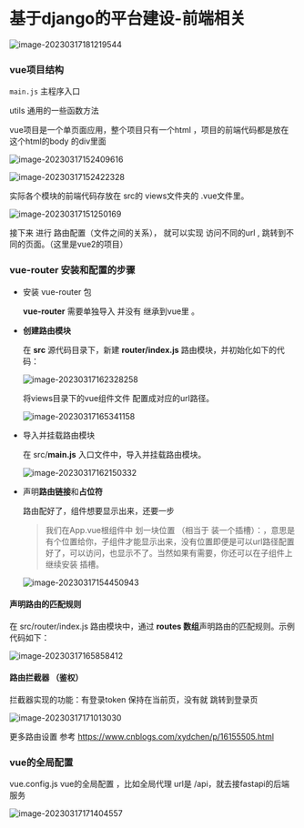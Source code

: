 # 基于django的平台建设-前端相关

![image-20230317181219544](http://biji.51automate.cn/blogs/img/image-20230317181219544.png)

### vue项目结构

`main.js` 主程序入口 

utils 通用的一些函数方法 



vue项目是一个单页面应用，整个项目只有一个html ，项目的前端代码都是放在这个html的body 的div里面 

![image-20230317152409616](http://biji.51automate.cn/blogs/img/image-20230317152409616.png)

![image-20230317152422328](http://biji.51automate.cn/blogs/img/image-20230317152422328.png)



实际各个模块的前端代码存放在 src的 views文件夹的 .vue文件里。

![image-20230317151250169](http://biji.51automate.cn/blogs/img/image-20230317151250169.png)



接下来 进行 路由配置（文件之间的关系）， 就可以实现 访问不同的url ,  跳转到不同的页面。（这里是vue2的项目）

### vue-router 安装和配置的步骤

- 安装 vue-router 包

  **vue-router** 需要单独导入 并没有 继承到vue里 。

- **创建路由模块**

  在 **src** 源代码目录下，新建 **router/index.js** 路由模块，并初始化如下的代码：

  ![image-20230317162328258](http://biji.51automate.cn/blogs/img/image-20230317162328258.png)

  将views目录下的vue组件文件 配置成对应的url路径。

  ![image-20230317165341158](http://biji.51automate.cn/blogs/img/image-20230317165341158.png)

- 导入并挂载路由模块

  在 src/**main.js** 入口文件中，导入并挂载路由模块。

  ![image-20230317162150332](http://biji.51automate.cn/blogs/img/image-20230317162150332.png)

- 声明**路由链接**和**占位符**

  路由配好了，组件想要显示出来，还要一步

  > 我们在App.vue根组件中 划一块位置 （相当于 装一个插槽）：<router-view></router-view>，意思是 有个位置给你，子组件才能显示出来，没有位置即便是可以url路径配置好了，可以访问，也显示不了。当然如果有需要，你还可以在子组件上继续安装 插槽。

  ![image-20230317154450943](http://biji.51automate.cn/blogs/img/image-20230317154450943.png)

  

#### 声明路由的**匹配规则**

在 src/router/index.js 路由模块中，通过 **routes 数组**声明路由的匹配规则。示例代码如下：

![image-20230317165858412](http://biji.51automate.cn/blogs/img/image-20230317165858412.png)

#### 路由拦截器 （鉴权）

拦截器实现的功能：有登录token 保持在当前页，没有就 跳转到登录页

![image-20230317171013030](http://biji.51automate.cn/blogs/img/image-20230317171013030.png)

更多路由设置 参考 https://www.cnblogs.com/xydchen/p/16155505.html

### vue的全局配置

vue.config.js  vue的全局配置 ，比如全局代理 url是 /api，就去接fastapi的后端服务 

![image-20230317171404557](http://biji.51automate.cn/blogs/img/image-20230317171404557.png)
